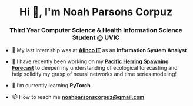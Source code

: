 <h1 align="center">Hi 👋, I'm Noah Parsons Corpuz</h1>
<h3 align="center">Third Year Computer Science & Health Information Science Student @ UVIC</h3>

- 👔 My last internship was at [**Alinco IT**](https://www.alincoit.com/) as an **Information System Analyst**

- 🔭 I have recently been working on my [**Pacific Herring Spawning Forecast**](https://github.com/noahparsonscorpuz/pacific-herring-lstm) to deepen my understanding of ecological forecasting and help solidify my grasp of neural networks and time series modeling!

- 🌱 I’m currently learning **PyTorch**

- 📫 How to reach me **noahparsonscorpuz@gmail.com**
